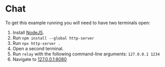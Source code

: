 # Chat

To get this example running you will need to have two terminals open:

1. Install [NodeJS](https://nodejs.org/en).
2. Run `npm install --global http-server`
3. Run `npx http-server .`
4. Open a second terminal.
5. Run `relay` with the following command-line arguments: `127.0.0.1 1234`
6. Navigate to [127.0.0.1:8080](http://127.0.0.1:8080)